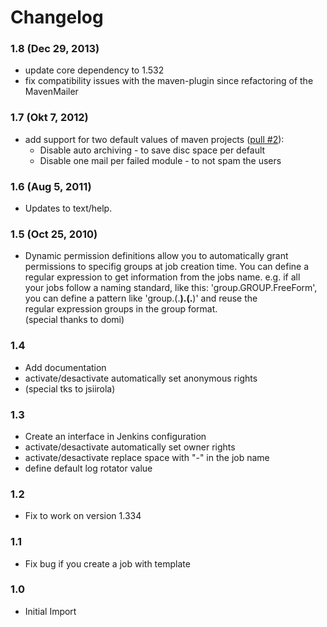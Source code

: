 # Changelog

### 1.8 (Dec 29, 2013)

-   update core dependency to 1.532
-   fix compatibility issues with the maven-plugin since refactoring of
    the MavenMailer

### 1.7 (Okt 7, 2012)

-   add support for two default values of maven projects ([pull
    \#2](https://github.com/jenkinsci/createjobadvanced-plugin/pull/2)):
    -   Disable auto archiving - to save disc space per default
    -   Disable one mail per failed module - to not spam the users

### 1.6 (Aug 5, 2011)

-   Updates to text/help.

### 1.5 (Oct 25, 2010)

-   Dynamic permission definitions allow you to automatically grant  
    permissions to specifig groups at job creation time. You can define
    a  
    regular expression to get information from the jobs name. e.g. if
    all  
    your jobs follow a naming standard, like this:
    'group.GROUP.FreeForm',  
    you can define a pattern like 'group.(.**).(.**)' and reuse the  
    regular expression groups in the group format.  
    (special thanks to domi)

### 1.4

-   Add documentation
-   activate/desactivate automatically set anonymous rights
-   (special tks to jsiirola)

### 1.3

-   Create an interface in Jenkins configuration
-   activate/desactivate automatically set owner rights
-   activate/desactivate replace space with "-" in the job name
-   define default log rotator value

### 1.2

-   Fix to work on version 1.334

### 1.1

-   Fix bug if you create a job with template

### 1.0

-   Initial Import
